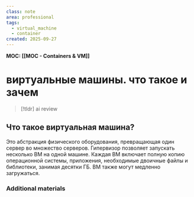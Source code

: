 ```yaml
---
class: note
area: professional
tags:
  - virtual_machine
  - container
created: 2025-09-27
---
```

**MOC: [[MOC - Containers & VM]]**

# виртуальные машины. что такое и зачем

> [!tldr] ai review
> 

## Что такое виртуальная машина?

Это абстракция физического оборудования, превращающая один сервер во множество серверов. Гипервизор позволяет запускать несколько ВМ на одной машине. Каждая ВМ включает полную копию операционной системы, приложения, необходимые двоичные файлы и библиотеки, занимая десятки ГБ. ВМ также могут медленно загружаться.

### Additional materials